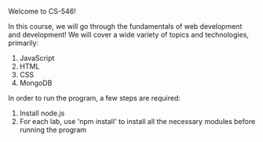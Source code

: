 Welcome to CS-546!

In this course, we will go through the fundamentals of web development and development! We will cover a wide variety of topics and technologies, primarily:

1. JavaScript
2. HTML
3. CSS
4. MongoDB

In order to run the program, a few steps are required:

1. Install node.js
2. For each lab, use 'npm install' to install all the necessary modules before running the program
